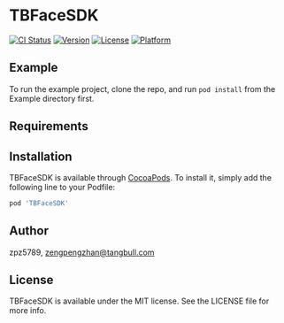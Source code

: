 # TBFaceSDK

[![CI Status](https://img.shields.io/travis/zpz5789/TBFaceSDK.svg?style=flat)](https://travis-ci.org/zpz5789/TBFaceSDK)
[![Version](https://img.shields.io/cocoapods/v/TBFaceSDK.svg?style=flat)](https://cocoapods.org/pods/TBFaceSDK)
[![License](https://img.shields.io/cocoapods/l/TBFaceSDK.svg?style=flat)](https://cocoapods.org/pods/TBFaceSDK)
[![Platform](https://img.shields.io/cocoapods/p/TBFaceSDK.svg?style=flat)](https://cocoapods.org/pods/TBFaceSDK)

## Example

To run the example project, clone the repo, and run `pod install` from the Example directory first.

## Requirements

## Installation

TBFaceSDK is available through [CocoaPods](https://cocoapods.org). To install
it, simply add the following line to your Podfile:

```ruby
pod 'TBFaceSDK'
```

## Author

zpz5789, zengpengzhan@tangbull.com

## License

TBFaceSDK is available under the MIT license. See the LICENSE file for more info.

